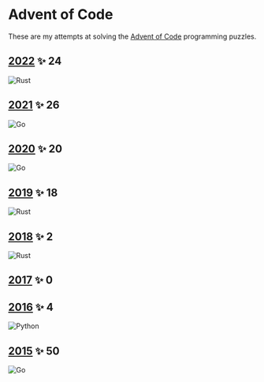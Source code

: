 # Advent of Code

These are my attempts at solving the [Advent of Code](https://adventofcode.com) programming puzzles.

## [2022][2022] ✨ 24
![ Rust][3]
## [2021][2021] ✨ 26
![ Go][1]
## [2020][2020] ✨ 20
![ Go][1]
## [2019][2019] ✨ 18 
![ Rust][3]
## [2018][2018] ✨ 2
![ Rust][3]
## [2017][2017] ✨ 0
## [2016][2016] ✨ 4
![Python][2]
## [2015][2015] ✨ 50
![ Go][1]

[2022]: https://adventofcode.com/2022

[2021]: https://adventofcode.com/2021

[2020]: https://adventofcode.com/2020

[2019]: https://adventofcode.com/2019

[2018]: https://adventofcode.com/2018

[2017]: https://adventofcode.com/2017

[2016]: https://adventofcode.com/2016

[2015]: https://adventofcode.com/2015

[1]: https://img.shields.io/badge/go-%2300ADD8.svg?style=for-the-badge&logo=go&logoColor=white

[2]: https://img.shields.io/badge/python-3670A0?style=for-the-badge&logo=python&logoColor=ffdd54

[3]: https://img.shields.io/badge/rust-%23000000.svg?style=for-the-badge&logo=rust&logoColor=white
